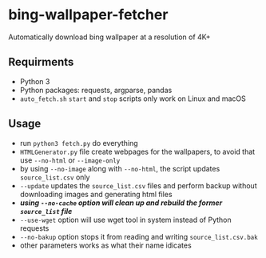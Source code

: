 # bing-wallpaper-fetcher
Automatically download bing wallpaper at a resolution of 4K+

## Requirments
- Python 3
- Python packages:  requests, argparse, pandas
- `auto_fetch.sh` `start` and `stop` scripts only work on Linux and macOS

## Usage
- run `python3 fetch.py` do everything
- `HTMLGenerator.py` file create webpages for the wallpapers, to avoid that use `--no-html` or `--image-only`
- by using `--no-image` along with  `--no-html`, the script updates `source_list.csv` only   
- `--update` updates the `source_list.csv` files and perform backup without downloading images and generating html files
- ***using `--no-cache` option will clean up and rebuild the former `source_list` file***
- `--use-wget` option will use wget tool in system instead of Python requests
- `--no-bakup` option stops it from reading and writing `source_list.csv.bak`
- other parameters works as what their name idicates
